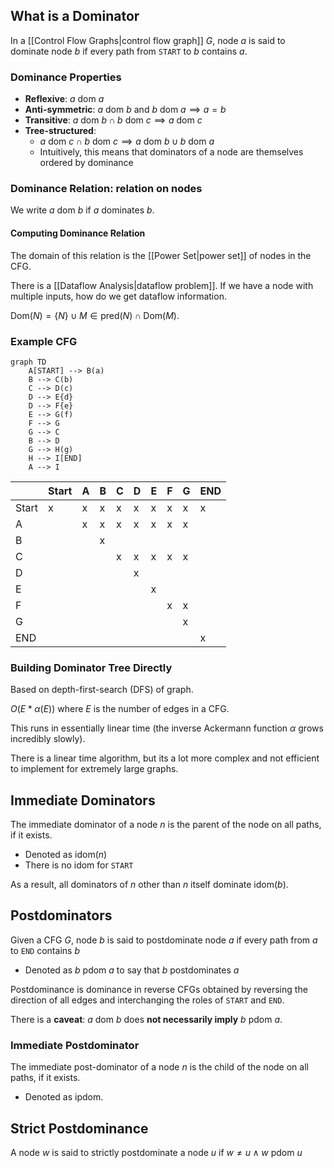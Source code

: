 
## What is a Dominator

In a [[Control Flow Graphs|control flow graph]] $G$, node $a$ is said to dominate node $b$ if every path from `START` to $b$ contains $a$.

### Dominance Properties

- **Reflexive**: $a\text{ dom } a$
- **Anti-symmetric**: $a\text{ dom } b$ and $b\text{ dom } a\implies a=b$
- **Transitive**: $a\text{ dom } b\cap b\text{ dom }c \implies a\text{ dom } c$
- **Tree-structured**:
	- $a\text{ dom } c \cap b\text{ dom }c\implies a\text{ dom } b \;\cup\;b\text{ dom }a$
	- Intuitively, this means that dominators of a node are themselves ordered by dominance

### Dominance Relation: relation on nodes

We write $a\text{ dom }b$ if $a$ dominates $b$.

#### Computing Dominance Relation

The domain of this relation is the [[Power Set|power set]] of nodes in the CFG.

There is a [[Dataflow Analysis|dataflow problem]]. If we have a node with multiple inputs, how do we get dataflow information.

$\text{Dom}(N)=\{N\}\cup M \in\text{pred}(N)\cap\text{Dom}(M)$.

### Example CFG

```mermaid
graph TD
    A[START] --> B(a)
    B --> C(b)
    C --> D(c)
    D --> E{d}
    D --> F{e}
    E --> G(f)
    F --> G
    G --> C
    B --> D
    G --> H(g)
    H --> I[END]
    A --> I
```


|       | Start | A   | B   | C   | D   | E   | F   | G   | END |
| ----- | ----- | --- | --- | --- | --- | --- | --- | --- | --- |
| Start | x     | x   | x   | x   | x   | x   | x   | x   | x   |
| A     |       | x   | x   | x   | x   | x   | x   | x   |     |
| B     |       |     | x   |     |     |     |     |     |     |
| C     |       |     |     | x   | x   | x   | x   | x   |     |
| D     |       |     |     |     | x   |     |     |     |     |
| E     |       |     |     |     |     | x   |     |     |     |
| F     |       |     |     |     |     |     | x   | x   |     |
| G     |       |     |     |     |     |     |     | x   |     |
| END   |       |     |     |     |     |     |     |     | x   |

### Building Dominator Tree Directly

Based on depth-first-search (DFS) of graph.

$O(E*\alpha(E))$ where $E$ is the number of edges in a CFG.

This runs in essentially linear time (the inverse Ackermann function $\alpha$ grows incredibly slowly).

There is a linear time algorithm, but its a lot more complex and not efficient to implement for extremely large graphs.

## Immediate Dominators

The immediate dominator of a node $n$ is the parent of the node on all paths, if it exists.
- Denoted as $\text{idom}(n)$
- There is no $\text{idom}$ for `START`

As a result, all dominators of $n$ other than $n$ itself dominate $\text{idom}(b)$.

## Postdominators

Given a CFG $G$, node $b$ is said to postdominate node $a$ if every path from $a$ to `END` contains $b$
- Denoted as $b\text{ pdom } a$ to say that $b$ postdominates $a$

Postdominance is dominance in reverse CFGs obtained by reversing the direction of all edges and interchanging the roles of `START` and `END`.

There is a **caveat**: $a\text{ dom } b$ does **not necessarily imply** $b\text{ pdom } a$.

### Immediate Postdominator

The immediate post-dominator of a node $n$ is the child of the node on all paths, if it exists.
- Denoted as $\text{ipdom}$.


## Strict Postdominance

A node $w$ is said to strictly postdominate a node $u$ if $w \neq u \wedge w\text{ pdom }u$